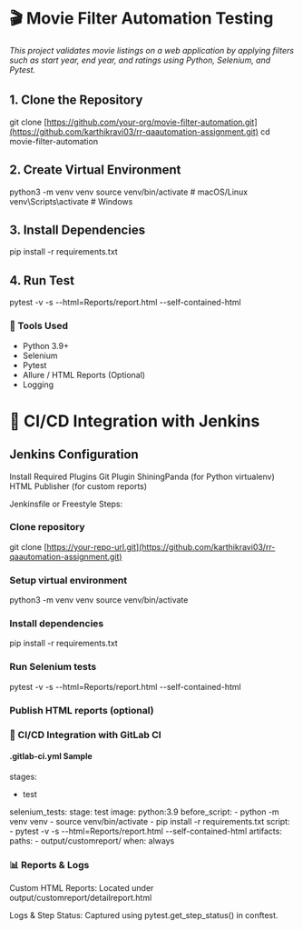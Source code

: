 # 🎬 Movie Filter Automation Testing

###### This project validates movie listings on a web application by applying filters such as start year, end year, and ratings using Python, Selenium, and Pytest.


## 1. Clone the Repository

git clone [https://github.com/your-org/movie-filter-automation.git](https://github.com/karthikravi03/rr-qaautomation-assignment.git)
cd movie-filter-automation

## 2. Create Virtual Environment

python3 -m venv venv
source venv/bin/activate  # macOS/Linux
venv\Scripts\activate     # Windows

## 3. Install Dependencies

pip install -r requirements.txt

## 4. Run Test 

pytest -v -s --html=Reports/report.html --self-contained-html

### 🧰 Tools Used

* Python 3.9+
* Selenium
* Pytest
* Allure / HTML Reports (Optional)
* Logging

# 🧩 CI/CD Integration with Jenkins

## Jenkins Configuration

Install Required Plugins
Git Plugin
ShiningPanda (for Python virtualenv)
HTML Publisher (for custom reports)

Jenkinsfile or Freestyle Steps:

### Clone repository
git clone [https://your-repo-url.git](https://github.com/karthikravi03/rr-qaautomation-assignment.git)

### Setup virtual environment
python3 -m venv venv
source venv/bin/activate

### Install dependencies
pip install -r requirements.txt

### Run Selenium tests
pytest -v -s --html=Reports/report.html --self-contained-html

### Publish HTML reports (optional)


### 🧪 CI/CD Integration with GitLab CI
#### .gitlab-ci.yml Sample

stages:
  - test

selenium_tests:
  stage: test
  image: python:3.9
  before_script:
    - python -m venv venv
    - source venv/bin/activate
    - pip install -r requirements.txt
  script:
    - pytest -v -s --html=Reports/report.html --self-contained-html
  artifacts:
    paths:
      - output/customreport/
    when: always


### 📊 Reports & Logs
Custom HTML Reports: Located under output/customreport/detailreport.html

Logs & Step Status: Captured using pytest.get_step_status() in conftest.
